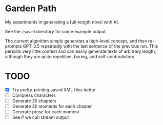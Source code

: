 # Garden Path

My experiments in generating a full-length novel with AI.

See the `/saved` directory for some example output.

The current algorithm simply generates a high-level concept, and then
re-prompts GPT-3.5 repeatedly with the last sentence of the previous
run. This persists very little context and can easily generate
texts of arbitrary length, although they are quite repetitive,
boring, and self-contradictory.

# TODO

- [x] Try pretty-printing saved XML files better
- [ ] Compress characters
- [ ] Generate 20 chapters
- [ ] Generate 20 moments for each chapter
- [ ] Generate prose for each moment
- [ ] See if we can stream output
